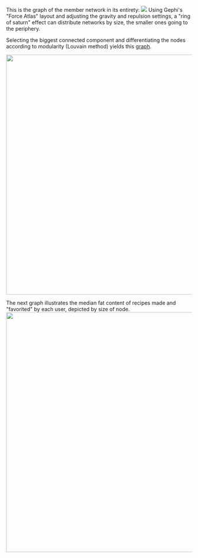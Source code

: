 This is the graph of the member network in its entirety: 
![](https://github.com/q0j0p/food/blob/master/notes/resources/graph1.png)
Using Gephi's "Force Atlas" layout and adjusting the gravity and repulsion settings, a "ring of saturn" effect can distribute networks by size, the smaller ones going to the periphery.  

Selecting the biggest connected component and differentiating the nodes according to modularity (Louvain method) yields this 
[graph](https://github.com/q0j0p/food/blob/master/notes/resources/modularity.pdf).  

<img src="https://github.com/q0j0p/food/blob/master/notes/resources/modular_graph.png" width="650">

The next graph illustrates the median fat content of recipes made and "favorited" by each user, depicted by size of node.  
<img src="https://github.com/q0j0p/food/blob/master/notes/resources/median_fat.png" width="650">